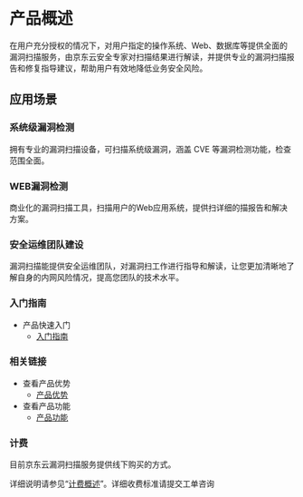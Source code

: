 # 产品概述
在用户充分授权的情况下，对用户指定的操作系统、Web、数据库等提供全面的漏洞扫描服务，由京东云安全专家对扫描结果进行解读，并提供专业的漏洞扫描报告和修复指导建议，帮助用户有效地降低业务安全风险。

## 应用场景
### 系统级漏洞检测
拥有专业的漏洞扫描设备，可扫描系统级漏洞，涵盖 CVE 等漏洞检测功能，检查范围全面。
### WEB漏洞检测
商业化的漏洞扫描工具，扫描用户的Web应用系统，提供扫详细的描报告和解决方案。
### 安全运维团队建设
漏洞扫描能提供安全运维团队，对漏洞扫工作进行指导和解读，让您更加清晰地了解自身的内网风险情况，提高您团队的技术水平。



### 入门指南

- 产品快速入门
  - [入门指南](../Getting-Started/Getting-Started.md)

### 相关链接

- 查看产品优势
  - [产品优势](../Introduction/Benefits.md)
- 查看产品功能
  - [产品功能](../Introduction/Features.md)

### 计费

目前京东云漏洞扫描服务提供线下购买的方式。

详细说明请参见“[计费概述](../Pricing/Billing-Overview.md)”。详细收费标准请提交工单咨询
